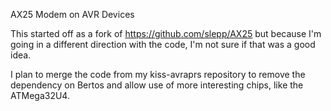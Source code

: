 AX25 Modem on AVR Devices

This started off as a fork of https://github.com/slepp/AX25 but
because I'm going in a different direction with the code, I'm not sure
if that was a good idea.

I plan to merge the code from my kiss-avraprs repository to remove the 
dependency on Bertos and allow use of more interesting chips, like
the ATMega32U4.
